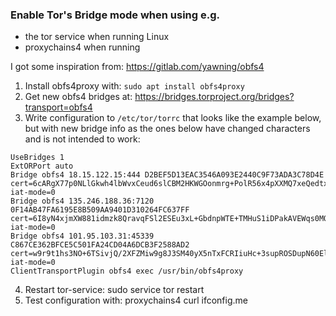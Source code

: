 ### Enable Tor's Bridge mode when using e.g.
- the tor service when running Linux
- proxychains4 when running

I got some inspiration from: https://gitlab.com/yawning/obfs4

1. Install obfs4proxy with:    `sudo apt install obfs4proxy`
2. Get new obfs4 bridges at:   https://bridges.torproject.org/bridges?transport=obfs4
3. Write configuration to `/etc/tor/torrc` that looks like the example below, but with new bridge info as the ones below have changed characters and is not intended to work:
````
UseBridges 1 
ExtORPort auto
Bridge obfs4 18.15.122.15:444 D2BEF5D13EAC3546A093E2440C9F73ADA3C78D4E cert=6cARgX77p0NLlGkwh4lbWvxCeud6slCBM2HKWGOonmrg+PolR56x4pXXMQ7xeQedtxrxeA iat-mode=0
Bridge obfs4 135.246.188.36:7120 0F14AB47FA6195E8B509AA9401D310264FC637FF cert=6I8yN4xjmXW881idmzk8QravqFSl2ESEu3xL+GbdnpWTE+TMHuS1iDPakAVEWqs0MQuMaQ iat-mode=0
Bridge obfs4 101.95.103.31:45339 C867CE362BFCE5C501FA24CD04A6DCB3F2588AD2 cert=w9r9t1hs3NO+6TSivjQ/2XFZMiw9g8J3SM40yX5nTxFCRIiuHc+3supROSDupN60ElZ7VA iat-mode=0
ClientTransportPlugin obfs4 exec /usr/bin/obfs4proxy
````
4. Restart tor-service:       sudo service tor restart
5. Test configuration with:   proxychains4 curl ifconfig.me
